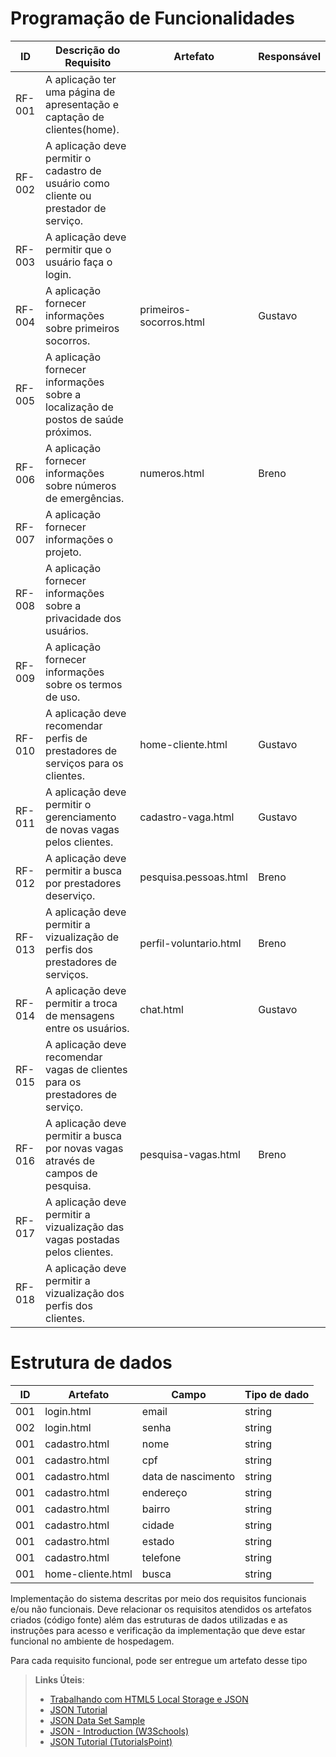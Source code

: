 # Programação de Funcionalidades

|ID    | Descrição do Requisito  | Artefato |Responsável|
|------|-----------------------------------------|----|-------|
|RF-001| A aplicação ter uma página de apresentação e captação de clientes(home). |  |
|RF-002| A aplicação deve permitir o cadastro de usuário como cliente ou prestador de serviço. |  |
|RF-003| A aplicação deve permitir que o usuário faça o login. |  |
|RF-004| A aplicação fornecer informações sobre primeiros socorros. | primeiros-socorros.html |Gustavo|
|RF-005| A aplicação fornecer informações sobre a localização de postos de saúde próximos. |  |
|RF-006| A aplicação fornecer informações sobre números de emergências. |numeros.html| Breno |
|RF-007| A aplicação fornecer informações o projeto. |  |
|RF-008| A aplicação fornecer informações sobre a privacidade dos usuários. |  |
|RF-009| A aplicação fornecer informações sobre os termos de uso. |  |
|RF-010| A aplicação deve recomendar perfis de prestadores de serviços para os clientes. | home-cliente.html |Gustavo|
|RF-011| A aplicação deve permitir o gerenciamento de novas vagas pelos clientes. | cadastro-vaga.html |Gustavo|
|RF-012| A aplicação deve permitir a busca por prestadores deserviço.| pesquisa.pessoas.html | Breno |
|RF-013| A aplicação deve permitir a vizualização de perfis dos prestadores de serviços.| perfil-voluntario.html | Breno |
|RF-014| A aplicação deve permitir a troca de mensagens entre os usuários. | chat.html |Gustavo|
|RF-015| A aplicação deve recomendar vagas de clientes para os prestadores de serviço. |  |
|RF-016| A aplicação deve permitir a busca por novas vagas através de campos de pesquisa.| pesquisa-vagas.html | Breno |
|RF-017| A aplicação deve permitir a vizualização das vagas postadas pelos clientes. |  |
|RF-018| A aplicação deve permitir a vizualização dos perfis dos clientes. |  |


# Estrutura de dados
|ID    |Artefato| Campo | Tipo de dado |
|----|-------------|--------|---------|
|001| login.html  | email |string|
|002| login.html  | senha |string|
|001| cadastro.html  | nome |string|
|001| cadastro.html  | cpf |string|
|001| cadastro.html  | data de nascimento |string|
|001| cadastro.html  | endereço |string|
|001| cadastro.html  | bairro |string|
|001| cadastro.html  | cidade |string|
|001| cadastro.html  | estado |string|
|001| cadastro.html  | telefone |string|
|001| home-cliente.html  |busca|string|

Implementação do sistema descritas por meio dos requisitos funcionais e/ou não funcionais. Deve relacionar os requisitos atendidos os artefatos criados (código fonte) além das estruturas de dados utilizadas e as instruções para acesso e verificação da implementação que deve estar funcional no ambiente de hospedagem.

Para cada requisito funcional, pode ser entregue um artefato desse tipo

> **Links Úteis**:
>
> - [Trabalhando com HTML5 Local Storage e JSON](https://www.devmedia.com.br/trabalhando-com-html5-local-storage-e-json/29045)
> - [JSON Tutorial](https://www.w3resource.com/JSON)
> - [JSON Data Set Sample](https://opensource.adobe.com/Spry/samples/data_region/JSONDataSetSample.html)
> - [JSON - Introduction (W3Schools)](https://www.w3schools.com/js/js_json_intro.asp)
> - [JSON Tutorial (TutorialsPoint)](https://www.tutorialspoint.com/json/index.htm)
